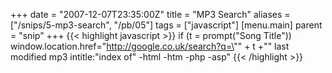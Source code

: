 +++
date = "2007-12-07T23:35:00Z"
title = "MP3 Search"
aliases = ["/snips/5-mp3-search", "/pb/05"]
tags = ["javascript"]
[menu.main]
  parent = "snip"
+++
{{< highlight javascript >}}
if (t = prompt("Song Title"))
    window.location.href="http://google.co.uk/search?q=\"" + t +"\" last modified mp3 intitle:\"index of\" -html -htm -php -asp"
{{< /highlight >}}
